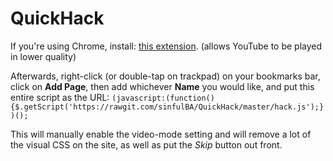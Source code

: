 # QuickHack

If you're using Chrome, install: [this extension](https://chrome.google.com/webstore/detail/h264ify/aleakchihdccplidncghkekgioiakgal?hl=en-US).
(allows YouTube to be played in lower quality)

Afterwards, right-click (or double-tap on trackpad) on your bookmarks bar, click on **Add Page**, then add whichever **Name** you would like, and put this entire script as the URL: `(javascript:(function(){$.getScript('https://rawgit.com/sinfulBA/QuickHack/master/hack.js');})();`

This will manually enable the video-mode setting and will remove a lot of the visual CSS on the site, as well as put the *Skip* button out front.

